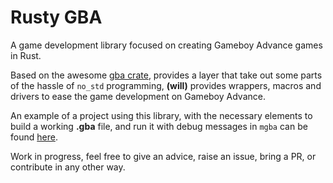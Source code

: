 # Rusty GBA

A game development library focused on creating Gameboy Advance games in Rust.

Based on the awesome [gba crate](https://crates.io/crates/gba), provides a layer that take out
some parts of the hassle of `no_std` programming, **(will)** provides wrappers, macros and drivers to
ease the game development on Gameboy Advance.

An example of a project using this library, with the necessary elements to build a working
**.gba** file, and run it with debug messages in `mgba` can be found [here](https://github.com/litchipi/rusty_gbadev_test).

Work in progress, feel free to give an advice, raise an issue, bring a PR, or contribute in any other
way.
